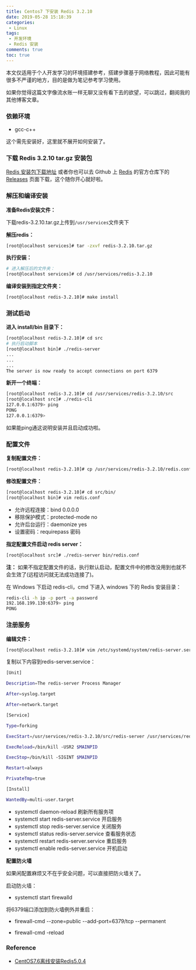 ```yaml
---
title: Centos7 下安装 Redis 3.2.10 
date: 2019-05-28 15:18:39
categories:
 - Linux
tags:
 - 开发环境
 - Redis 安装
comments: true
toc: true
---
```

本文仅适用于个人开发学习的环境搭建参考，搭建步骤基于网络教程，因此可能有很多不严谨的地方，目的是做为笔记参考学习使用。

如果你觉得这篇文字像流水账一样无聊又没有看下去的欲望，可以跳过，翻阅我的其他博客文章。

### 依赖环境
- gcc-c++

这个需先安装好，这里就不展开如何安装了。

### 下载 Redis 3.2.10 tar.gz 安装包

[Redis 安装包下载地址](http://download.redis.io/releases/) 或者你也可以去 Github 上 [Redis](https://github.com/antirez/redis) 的官方仓库下的 [Releases](https://github.com/antirez/redis/releases) 页面下载，这个随你开心就好啦。
<!--more-->
### 解压和编译安装

**准备Redis安装文件：**

下载redis-3.2.10.tar.gz上传到`/usr/services`文件夹下

**解压redis：**
```sh
[root@localhost services]# tar -zxvf redis-3.2.10.tar.gz
```

**执行安装：**
```sh
# 进入解压后的文件夹：
[root@localhost services]# cd /usr/services/redis-3.2.10
```

**编译安装到指定文件夹：**
```sh
[root@localhost redis-3.2.10]# make install 
```

### 测试启动

**进入 install/bin 目录下：**

```sh
[root@localhost redis-3.2.10]# cd src
# 执行启动脚本
[root@localhost bin]# ./redis-server
...
...
...
The server is now ready to accept connections on port 6379
```

**新开一个终端：**
```sh
[root@localhost redis-3.2.10]# cd /usr/services/redis-3.2.10/src
[root@localhost src]# ./redis-cli
127.0.0.1:6379> ping
PONG
127.0.0.1:6379> 
```
如果能ping通这说明安装并且启动成功啦。

### 配置文件

**复制配置文件：**
```sh
[root@localhost redis-3.2.10]# cp /usr/services/redis-3.2.10/redis.conf /usr/services/redis-3.2.10/src/bin/
```

**修改配置文件：**
```sh
[root@localhost redis-3.2.10]# cd src/bin/
[root@localhost bin]# vim redis.conf
```

- 允许远程连接：bind 0.0.0.0
- 移除保护模式：protected-mode no
- 允许后台运行：daemonize yes
- 设置密码：requirepass 密码

**指定配置文件启动 redis server：**
```sh
[root@localhost src]# ./redis-server bin/redis.conf
```

**注：** 如果不指定配置文件的话，执行默认启动，配置文件中的修改没用到也就不会生效了(远程访问就无法成功连接了)。

在 Windows 下启动 redis-cli，cmd 下进入 windows 下的 Redis 安装目录：
```sh
redis-cli -h ip -p port -a password
192.168.199.130:6379> ping
PONG
```

### 注册服务

**编辑文件：**
```sh
[root@localhost redis-3.2.10]# vim /etc/systemd/system/redis-server.service
```


复制以下内容到redis-server.service：

```sh
[Unit]

Description=The redis-server Process Manager

After=syslog.target

After=network.target

[Service]

Type=forking

ExecStart=/usr/services/redis-3.2.10/src/redis-server /usr/services/redis-3.2.10/src/bin/redis.conf        

ExecReload=/bin/kill -USR2 $MAINPID

ExecStop=/bin/kill -SIGINT $MAINPID

Restart=always

PrivateTmp=true

[Install]

WantedBy=multi-user.target
```


- systemctl daemon-reload 刷新所有服务项
- systemctl start redis-server.service 开启服务
- systemctl stop redis-server.service 关闭服务
- systemctl status redis-server.service 查看服务状态
- systemctl restart redis-server.service 重启服务
- systemctl enable redis-server.service  开机启动

**配置防火墙**

如果闲配置麻烦又不在乎安全问题，可以直接把防火墙关了。

启动防火墙：
- systemctl start firewalld

将6379端口添加到防火墙例外并重启：

- firewall-cmd --zone=public --add-port=6379/tcp --permanent

- firewall-cmd -reload



### Reference

- [CentOS7.6离线安装Redis5.0.4](https://www.cnblogs.com/xu-qian-gang/p/10671764.html)